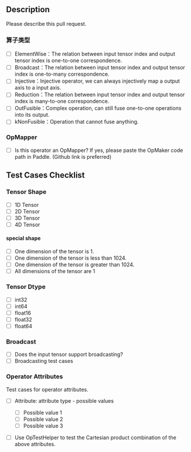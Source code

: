 ## Description

Please describe this pull request.

### 算子类型

- [ ] ElementWise：The relation between input tensor index and output tensor index is one-to-one correspondence.
- [ ] Broadcast：The relation between input tensor index and output tensor index is one-to-many correspondence.
- [ ] Injective：Injective operator, we can always injectively map a output axis to a input axis.
- [ ] Reduction：The relation between input tensor index and output tensor index is many-to-one correspondence.
- [ ] OutFusible：Complex operation, can still fuse one-to-one operations into its output.
- [ ] kNonFusible：Operation that cannot fuse anything.

### OpMapper

- [ ] Is this operator an OpMapper? If yes, please paste the OpMaker code path in Paddle. (Github link is preferred)

## Test Cases Checklist

### Tensor Shape

- [ ] 1D Tensor
- [ ] 2D Tensor
- [ ] 3D Tensor
- [ ] 4D Tensor

#### special shape

- [ ] One dimension of the tensor is 1.
- [ ] One dimension of the tensor is less than 1024.
- [ ] One dimension of the tensor is greater than 1024.
- [ ] All dimensions of the tensor are 1

### Tensor Dtype

- [ ] int32
- [ ] int64
- [ ] float16
- [ ] float32
- [ ] float64

### Broadcast

- [ ] Does the input tensor support broadcasting? 
- [ ] Broadcasting test cases

### Operator Attributes

Test cases for operator attributes.

- [ ] Attribute: attribute type - possible values
    - [ ] Possible value 1
    - [ ] Possible value 2
    - [ ] Possible value 3
- [ ] Use OpTestHelper to test the Cartesian product combination of the above attributes.

